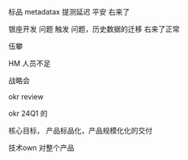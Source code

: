 标品
metadatax 提测延迟
平安
右来了


银座开发     问题 触发 问题，历史数据的迁移
右来了正常

伍攀

HM 人员不足 


战略会

okr review

okr 24Q1 的 

核心目标， 产品标品化，产品规模化化的交付

技术own 对整个产品











